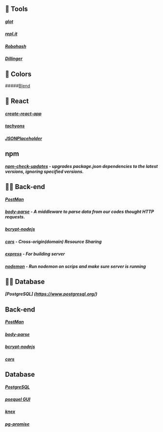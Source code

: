
## 🍺 Tools
##### [glot](https://glot.io/)
##### [repl.it](https://repl.it/)
##### [Robohash](https://robohash.org/)
##### [Dillinger](https://dillinger.io/)



## 🐠 Colors 
#####[Blend](http://colinkeany.com/blend/)




## 🔰 React 
##### [create-react-app](/https://www.npmjs.com/package/create-react-app/)
##### [tachyons](/https://www.npmjs.com/package/create-react-app/)
##### [JSONPlaceholder](https://jsonplaceholder.typicode.com/)


## npm
##### [npm-check-updates](https://www.getpostman.com/) - upgrades package.json dependencies to the latest versions, ignoring specified versions.




## 🕵️‍♀️ Back-end
##### [PostMan](https://www.getpostman.com/)
##### [body-parse](https://www.npmjs.com/package/body-parser) - A middleware to parse data from our codes thought HTTP requests.
##### [bcrypt-nodejs](https://www.npmjs.com/package/bcrypt-nodejs)
##### [cors](https://www.npmjs.com/package/cors) - Cross-origin(domain) Resource Sharing
##### [express](https://expressjs.com/) - For building server
##### [nodemon](https://www.npmjs.com/package/nodemon) - Run nodemon on scrips and make sure server is running




## 👩‍💻 Database
##### [PostgreSQL] (https://www.postgresql.org/)

## Back-end
##### [PostMan](https://www.getpostman.com/)
##### [body-parse](https://www.npmjs.com/package/body-parser)
##### [bcrypt-nodejs](https://www.npmjs.com/package/bcrypt-nodejs)
##### [cors](https://www.npmjs.com/package/cors)



## Database
##### [PostgreSQL](https://www.postgresql.org/)
##### [psequel GUI](http://www.psequel.com/)
##### [knex](https://knexjs.org/#Builder-where)
##### [pg-promise](https://github.com/vitaly-t/pg-promise)






